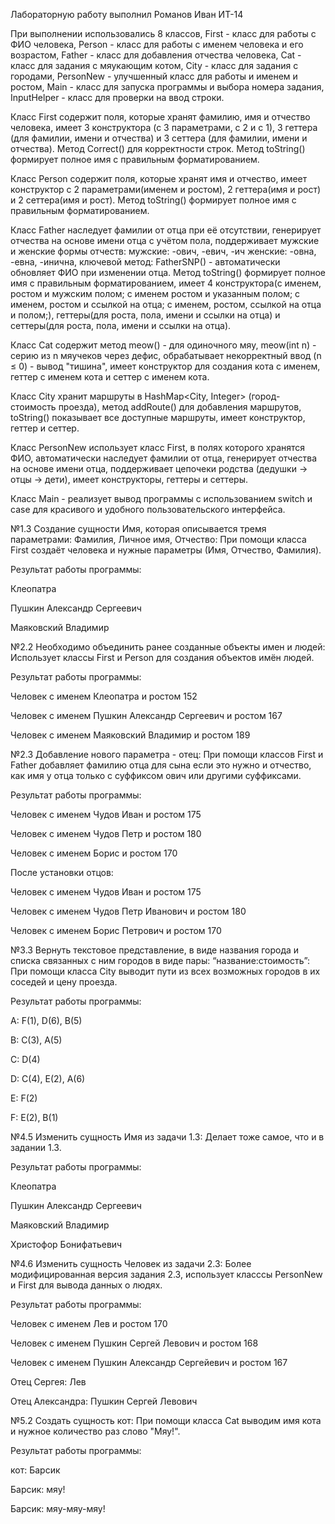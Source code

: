 Лабораторную работу выполнил Романов Иван ИТ-14

При выполнении использовались 8 классов, First - класс для работы с ФИО человека, Person - класс для работы с именем человека и его возрастом, Father - класс для добавления отчества человека, Cat - класс для задания с мяукающим котом, City - класс для задания с городами, PersonNew - улучшенный класс для работы и именем и ростом,  Main - класс для запуска программы и выбора номера задания, InputHelper - класс для проверки на ввод строки.

Класс First содержит поля, которые хранят фамилию, имя и отчество человека, имеет 3 конструктора (с 3 параметрами, с 2 и с 1), 3 геттера (для фамилии, имени и отчества) и 3 сеттера (для фамилии, имени и отчества). Метод Correct() для корректности строк. Метод toString() формирует полное имя с правильным форматированием.

Класс Person содержит поля, которые хранят имя и отчество, имеет конструктор с 2 параметрами(именем и ростом), 2 геттера(имя и рост) и 2 сеттера(имя и рост). Метод toString() формирует полное имя с правильным форматированием.

Класс Father наследует фамилии от отца при её отсутствии, генерирует отчества на основе имени отца с учётом пола, поддерживает мужские и женские формы отчеств: мужские: -ович, -евич, -ич женские: -овна, -евна, -инична, ключевой метод: FatherSNP() - автоматически обновляет ФИО при изменении отца. Метод toString() формирует полное имя с правильным форматированием, имеет 4 конструктора(с именем, ростом и мужским полом; с именем ростом и указанным полом; с именем, ростом и ссылкой на отца; с именем, ростом, ссылкой на отца и полом;), геттеры(для роста, пола, имени и ссылки на отца) и сеттеры(для роста, пола, имени и ссылки на отца).

Класс Cat содержит метод meow() - для одиночного мяу, meow(int n) - серию из n мяучеков через дефис, обрабатывает некорректный ввод (n ≤ 0) - вывод "тишина", имеет конструктор для создания кота с именем, геттер с именем кота и сеттер с именем кота.

Класс City хранит маршруты в HashMap<City, Integer> (город- стоимость проезда), метод addRoute() для добавления маршрутов, toString() показывает все доступные маршруты, имеет конструктор, геттер и сеттер.

Класс PersonNew использует класс First, в полях которого хранятся ФИО, автоматически наследует фамилии от отца, генерирует отчества на основе имени отца, поддерживает цепочеки родства (дедушки → отцы → дети), имеет конструкторы, геттеры и сеттеры.

Класс Main - реализует вывод программы с использованием switch и case для красивого и удобного пользовательского интерфейса.

№1.3 Создание сущности Имя, которая описывается тремя параметрами: Фамилия, Личное имя, Отчество: При помощи класса First создаёт человека и нужные параметры (Имя, Отчество, Фамилия).

Результат работы программы:

Клеопатра

Пушкин Александр Сергеевич

Маяковский Владимир

№2.2 Необходимо объединить ранее созданные объекты имен и людей: Использует классы First и Person для создания объектов имён людей.

Результат работы программы:

Человек с именем Клеопатра и ростом 152

Человек с именем Пушкин Александр Сергеевич и ростом 167

Человек с именем Маяковский Владимир и ростом 189

№2.3 Добавление нового параметра - отец: При помощи классов First и Father добавляет фамилию отца для сына если это нужно и отчество, как имя у отца только с суффиксом ович или другими суффиксами.

Результат работы программы: 

Человек с именем Чудов Иван и ростом 175

Человек с именем Чудов Петр и ростом 180

Человек с именем Борис и ростом 170

После установки отцов:

Человек с именем Чудов Иван и ростом 175

Человек с именем Чудов Петр Иванович и ростом 180

Человек с именем Борис Петрович и ростом 170

№3.3 Вернуть текстовое представление, в виде названия города и списка связанных с ним городов в виде пары: “название:стоимость”: При помощи класса City выводит пути из всех возможных городов в их соседей и цену проезда.

Результат работы программы:

A: F(1), D(6), B(5)

B: C(3), A(5)

C: D(4)

D: C(4), E(2), A(6)

E: F(2)

F: E(2), B(1)

№4.5 Изменить сущность Имя из задачи 1.3: Делает тоже самое, что и в задании 1.3.

Результат работы программы:

Клеопатра

Пушкин Александр Сергеевич

Маяковский Владимир

Христофор Бонифатьевич

№4.6 Изменить сущность Человек из задачи 2.3: Более модифицированная версия задания 2.3, использует класссы PersonNew и First для вывода данных о людях.

Результат работы программы:

Человек с именем Лев и ростом 170

Человек с именем Пушкин Сергей Левович и ростом 168

Человек с именем Пушкин Александр Сергейевич и ростом 167

Отец Сергея: Лев

Отец Александра: Пушкин Сергей Левович

№5.2 Создать сущность кот: При помощи класса Cat выводим имя кота и нужное количество раз слово "Мяу!".

Результат работы программы:

кот: Барсик

Барсик: мяу!

Барсик: мяу-мяу-мяу!
